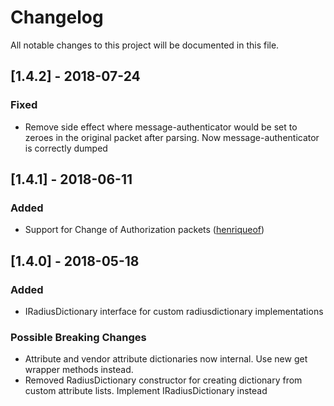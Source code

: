 # Changelog
All notable changes to this project will be documented in this file.

## [1.4.2] - 2018-07-24
### Fixed
- Remove side effect where message-authenticator would be set to zeroes in the original packet after parsing. Now message-authenticator is correctly dumped

## [1.4.1] - 2018-06-11
### Added
- Support for Change of Authorization packets ([henriqueof](https://github.com/henriqueof))

## [1.4.0] - 2018-05-18
### Added
- IRadiusDictionary interface for custom radiusdictionary implementations

### Possible Breaking Changes
- Attribute and vendor attribute dictionaries now internal. Use new get wrapper methods instead.
- Removed RadiusDictionary constructor for creating dictionary from custom attribute lists. Implement IRadiusDictionary instead
